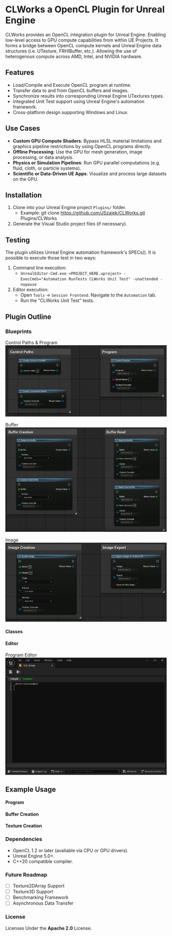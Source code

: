 # CLWorks a OpenCL Plugin for Unreal Engine
CLWorks provides an OpenCL integration plugin for Unreal Engine. Enabling low-level access to GPU compute capabilities from within UE Projects. It forms a bridge between OpenCL compute kernels and Unreal Engine data structures (i.e. UTexture, FRHIBuffer, etc.). Allowing the use of heterogenous compute across AMD, Intel, and NVIDIA hardware.

## Features
- Load/Compile and Execute OpenCL program at runtime.
- Transfer data to and from OpenCL buffers and images.
- Synchronize results into corresponding Unreal Engine UTextures types.
- Integrated Unit Test support using Unreal Engine's automation framework.
- Cross-platform design supporting Windows and Linux.

## Use Cases
- **Custom GPU Compute Shaders**: Bypass HLSL material limitations and graphics pipeline restrictions by using OpenCL programs directly.
- **Offline Processing**: Use the GPU for mesh generation, image processing, or data analysis.
- **Physics or Simulation Pipelines**: Run GPU parallel computations (e.g. fluid, cloth, or particle systems).
- **Scientific or Data-Driven UE Apps**: Visualize and process large datasets on the GPU.

## Installation
1) Clone into your Unreal Engine project `Plugins/` folder.
    - Example: git clone https://github.com/JSzajek/CLWorks.git Plugins/CLWorks
2) Generate the Visual Studio project files (if necessary).

## Testing
The plugin utilizes Unreal Engine automation framework's SPECs(). It is possible to execute those test in two ways:
1) Command line execution:
   - `UnrealEditor-Cmd.exe <PROJECT_HERE.uproject> -ExecCmds="Automation RunTests CLWorks Unit Test" -unattended -nopause`
2) Editor execution:
   - Open `Tools` -> `Session Frontend`. Navigate to the `Automation` tab.
   - Run the "CLWorks Unit Test" tests.


## Plugin Outline
### Blueprints
Control Paths & Program
![BP Control](./Resources/BP_Control.png)

Buffer
![BP Buffer](./Resources/BP_Buffer.png)

Image
![BP Image](./Resources/BP_Image.png)

#### Classes


#### Editor
Program Editor
![Editor](./Resources/Program_Editor.png)

## Example Usage
#### Program 


#### Buffer Creation


#### Texture Creation


### Dependencies
 - OpenCL 1.2 or later (avaliable via CPU or GPU drivers).
 - Unreal Engine 5.0+.
 - C++20 compatible compiler.

### Future Roadmap
- [ ] Texture2DArray Support
- [ ] Texture3D Support
- [ ] Benchmarking Framework
- [ ] Asynchronous Data Transfer

### License
Licenses Under the **Apache 2.0** License.